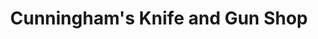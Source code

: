 ---
title: "Cunningham's Knife and Gun Shop"
url: /glenville/cunninghams-knife-and-gun-shop/
shop: Waffen
---